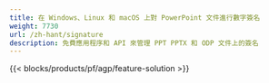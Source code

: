 ```yaml
---
title: 在 Windows、Linux 和 macOS 上對 PowerPoint 文件進行數字簽名
weight: 7730
url: /zh-hant/signature
description: 免費應用程序和 API 來管理 PPT PPTX 和 ODP 文件上的簽名
---
```


{{< blocks/products/pf/agp/feature-solution >}} 

